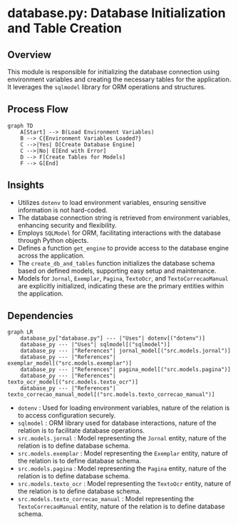 # database.py: Database Initialization and Table Creation

## Overview
This module is responsible for initializing the database connection using environment variables and creating the necessary tables for the application. It leverages the `sqlmodel` library for ORM operations and structures.

## Process Flow
```mermaid
graph TD
    A[Start] --> B(Load Environment Variables)
    B --> C{Environment Variables Loaded?}
    C -->|Yes| D[Create Database Engine]
    C -->|No| E[End with Error]
    D --> F[Create Tables for Models]
    F --> G[End]
```

## Insights
- Utilizes `dotenv` to load environment variables, ensuring sensitive information is not hard-coded.
- The database connection string is retrieved from environment variables, enhancing security and flexibility.
- Employs `SQLModel` for ORM, facilitating interactions with the database through Python objects.
- Defines a function `get_engine` to provide access to the database engine across the application.
- The `create_db_and_tables` function initializes the database schema based on defined models, supporting easy setup and maintenance.
- Models for `Jornal`, `Exemplar`, `Pagina`, `TextoOcr`, and `TextoCorrecaoManual` are explicitly initialized, indicating these are the primary entities within the application.

## Dependencies
```mermaid
graph LR
    database_py["database.py"] --- |"Uses"| dotenv[("dotenv")]
    database_py --- |"Uses"| sqlmodel[("sqlmodel")]
    database_py --- |"References"| jornal_model[("src.models.jornal")]
    database_py --- |"References"| exemplar_model[("src.models.exemplar")]
    database_py --- |"References"| pagina_model[("src.models.pagina")]
    database_py --- |"References"| texto_ocr_model[("src.models.texto_ocr")]
    database_py --- |"References"| texto_correcao_manual_model[("src.models.texto_correcao_manual")]
```
- `dotenv` : Used for loading environment variables, nature of the relation is to access configuration securely.
- `sqlmodel` : ORM library used for database interactions, nature of the relation is to facilitate database operations.
- `src.models.jornal` : Model representing the `Jornal` entity, nature of the relation is to define database schema.
- `src.models.exemplar` : Model representing the `Exemplar` entity, nature of the relation is to define database schema.
- `src.models.pagina` : Model representing the `Pagina` entity, nature of the relation is to define database schema.
- `src.models.texto_ocr` : Model representing the `TextoOcr` entity, nature of the relation is to define database schema.
- `src.models.texto_correcao_manual` : Model representing the `TextoCorrecaoManual` entity, nature of the relation is to define database schema.